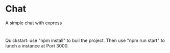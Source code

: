 # Chat
A simple chat with express
#
#
Quickstart: use "npm install" to buil the project. Then use "npm run start" to lunch a instance at Port 3000.
